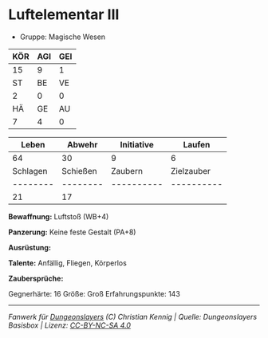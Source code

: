 # Luftelementar III  
- Gruppe: Magische Wesen  

| KÖR | AGI | GEI |  
| --- | --- | --- |  
| 15  | 9   | 1   |
| ST  | BE  | VE  |  
| 2   | 0   | 0   |
| HÄ  | GE  | AU  |  
| 7   | 4   | 0   |


| Leben    | Abwehr   | Initiative | Laufen     |
| -------- | -------- | ---------- | ---------- |
| 64       | 30       | 9          | 6          |
| Schlagen | Schießen | Zaubern    | Zielzauber |
| -------- | -------- | ---------- | ---------- |
| 21       | 17       |            |            |

**Bewaffnung:**
Luftstoß (WB+4)

**Panzerung:**
Keine feste Gestalt (PA+8)

**Ausrüstung:**


**Talente:**
Anfällig, Fliegen, Körperlos

**Zaubersprüche:**


Gegnerhärte: 16
Größe: Groß
Erfahrungspunkte: 143



___
*Fanwerk für [Dungeonslayers](https://www.dungeonslayers.net/) (C) Christian Kennig | Quelle: Dungeonslayers Basisbox | Lizenz: [CC-BY-NC-SA 4.0](https://creativecommons.org/licenses/by-nc-sa/4.0/deed.de)*